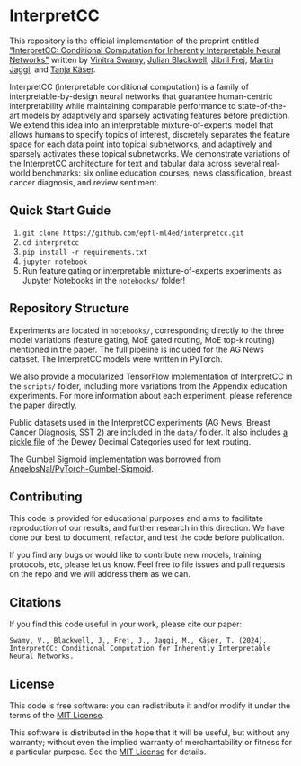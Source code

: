# InterpretCC

This repository is the official implementation of the preprint entitled ["InterpretCC: Conditional Computation for Inherently Interpretable Neural Networks"](https://arxiv.org/abs/2402.02933) written by [Vinitra Swamy](http://github.com/vinitra), [Julian Blackwell](https://ch.linkedin.com/in/julian-blackwell-93407a13b), [Jibril Frej](https://github.com/Jibril-Frej), [Martin Jaggi](https://github.com/martinjaggi), and [Tanja Käser](https://people.epfl.ch/tanja.kaeser/?lang=en).

InterpretCC (interpretable conditional computation) is a family of interpretable-by-design neural networks that guarantee human-centric interpretability while maintaining comparable performance to state-of-the-art models by adaptively and sparsely activating features before prediction. We extend this idea into an interpretable mixture-of-experts model that allows humans to specify topics of interest, discretely separates the feature space for each data point into topical subnetworks, and adaptively and sparsely activates these topical subnetworks. We demonstrate variations of the InterpretCC architecture for text and tabular data across several real-world benchmarks: six online education courses, news classification, breast cancer diagnosis, and review sentiment.

## Quick Start Guide
1. `git clone https://github.com/epfl-ml4ed/interpretcc.git`
2. `cd interpretcc`
3. `pip install -r requirements.txt`
4. `jupyter notebook`
5. Run feature gating or interpretable mixture-of-experts experiments as Jupyter Notebooks in the `notebooks/` folder!

## Repository Structure

Experiments are located in `notebooks/`, corresponding directly to the three model variations (feature gating, MoE gated routing, MoE top-k routing) mentioned in the paper. The full pipeline is included for the AG News dataset. The InterpretCC models were written in PyTorch.

We also provide a modularized TensorFlow implementation of InterpretCC in the `scripts/` folder, including more variations from the Appendix education experiments. For more information about each experiment, please reference the paper directly.

Public datasets used in the InterpretCC experiments (AG News, Breast Cancer Diagnosis, SST 2) are included in the `data/` folder. It also includes [a pickle file](data/ddc_subcategories.pkl) of the Dewey Decimal Categories used for text routing.  

The Gumbel Sigmoid implementation was borrowed from [AngelosNal/PyTorch-Gumbel-Sigmoid](https://github.com/AngelosNal/PyTorch-Gumbel-Sigmoid/blob/main/gumbel_sigmoid.py).

## Contributing 

This code is provided for educational purposes and aims to facilitate reproduction of our results, and further research 
in this direction. We have done our best to document, refactor, and test the code before publication.

If you find any bugs or would like to contribute new models, training protocols, etc, please let us know. Feel free to file issues and pull requests on the repo and we will address them as we can.
  
## Citations  
If you find this code useful in your work, please cite our paper:
```
Swamy, V., Blackwell, J., Frej, J., Jaggi, M., Käser, T. (2024). 
InterpretCC: Conditional Computation for Inherently Interpretable Neural Networks. 
```
## License
This code is free software: you can redistribute it and/or modify it under the terms of the [MIT License](LICENSE).

This software is distributed in the hope that it will be useful, but without any warranty; without even the implied warranty of merchantability or fitness for a particular purpose. See the [MIT License](LICENSE) for details.
